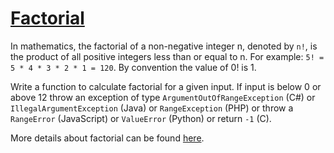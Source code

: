 # [Factorial](https://www.codewars.com/kata/54ff0d1f355cfd20e60001fc)

In mathematics, the factorial of a non-negative integer n,
denoted by `n!`, is the product of all positive integers less than or equal to n.
For example: `5! = 5 * 4 * 3 * 2 * 1 = 120`.
By convention the value of 0! is 1.

Write a function to calculate factorial for a given input.
If input is below 0 or above 12 throw an exception of type `ArgumentOutOfRangeException` (C#)
or `IllegalArgumentException` (Java) or `RangeException` (PHP) or
throw a `RangeError` (JavaScript) or `ValueError` (Python) or return `-1` (C).

More details about factorial can be found [here](https://www.wikiwand.com/en/Factorial).